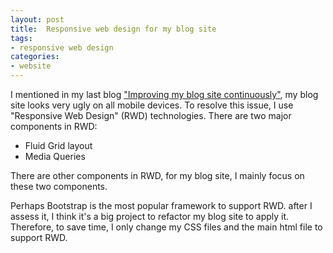 ```yaml
---
layout: post
title:  Responsive web design for my blog site
tags: 
- responsive web design
categories:
- website
---
```



I mentioned in my last blog ["Improving my blog site continuously"](http://kunxuj.github.io/improving-my-blog-site-continuously/), my blog site looks very ugly on all mobile devices. To resolve this issue, I use "Responsive Web Design" (RWD) technologies. There are two major components in RWD:   

- Fluid Grid layout
- Media Queries 

There are other components in RWD, for my blog site, I mainly focus on these two components. 

Perhaps Bootstrap is the most popular framework to support RWD. after I assess it, I think it's a big project to refactor my blog site to apply it. Therefore, to save time, I only change my CSS files and the main html file to support RWD. 


  


